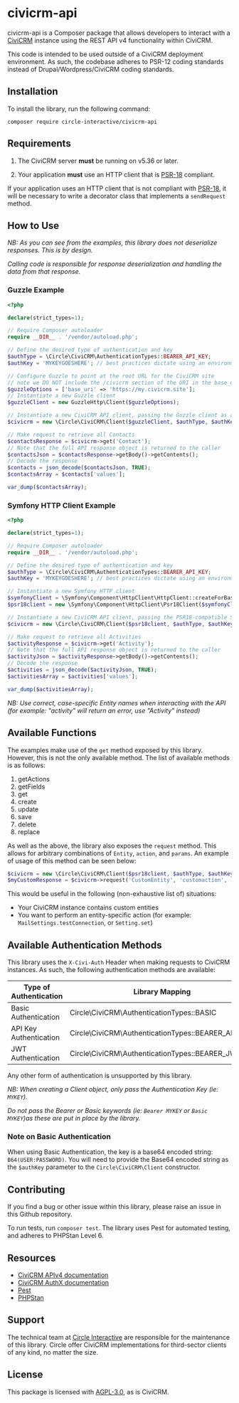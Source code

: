 # civicrm-api

civicrm-api is a Composer package that allows developers to interact with a [CiviCRM](https://civicrm.org) instance 
using the REST API v4 functionality within CiviCRM.

This code is intended to be used outside of a CiviCRM deployment environment. As such, the codebase adheres to PSR-12
coding standards instead of Drupal/Wordpress/CiviCRM coding standards.

## Installation

To install the library, run the following command:

`composer require circle-interactive/civicrm-api`

## Requirements

1. The CiviCRM server **must** be running on v5.36 or later. 

2. Your application **must** use an HTTP client that is [PSR-18](https://www.php-fig.org/psr/psr-18/) compliant.

If your application uses an HTTP client that is not compliant with [PSR-18](https://www.php-fig.org/psr/psr-18/), it 
will be necessary to write a decorator class that implements a `sendRequest` method.

## How to Use

_NB: As you can see from the examples, this library does not deserialize responses. This is by design._

_Calling code is responsible for response deserialization and handling the data from that response._

### Guzzle Example

```php
<?php

declare(strict_types=1);

// Require Composer autoloader
require __DIR__ . '/vendor/autoload.php';

// Define the desired type of authentication and key
$authType = \Circle\CiviCRM\AuthenticationTypes::BEARER_API_KEY;
$authKey = 'MYKEYGOESHERE'; // best practices dictate using an environment variable here!

// Configure Guzzle to point at the root URL for the CiviCRM site
// note we DO NOT include the /civicrm section of the URI in the base_uri field
$guzzleOptions = ['base_uri' => 'https://my.civicrm.site']; 
// Instantiate a new Guzzle client
$guzzleClient = new GuzzleHttp\Client($guzzleOptions);

// Instantiate a new CiviCRM API client, passing the Guzzle client as a parameter
$civicrm = new \Circle\CiviCRM\Client($guzzleClient, $authType, $authKey);

// Make request to retrieve all Contacts
$contactsResponse = $civicrm->get('Contact');
// Note that the full API response object is returned to the caller
$contactsJson = $contactsResponse->getBody()->getContents();
// Decode the response
$contacts = json_decode($contactsJson, TRUE);
$contactsArray = $contacts['values'];

var_dump($contactsArray);
```

### Symfony HTTP Client Example

```php
<?php

declare(strict_types=1);

// Require Composer autoloader
require __DIR__ . '/vendor/autoload.php';

// Define the desired type of authentication and key
$authType = \Circle\CiviCRM\AuthenticationTypes::BEARER_API_KEY;
$authKey = 'MYKEYGOESHERE'; // best practices dictate using an environment variable here!

// Instantiate a new Symfony HTTP client
$symfonyClient = \Symfony\Component\HttpClient\HttpClient::createForBaseUri('https://my.civicrm.site');
$psr18client = new \Symfony\Component\HttpClient\Psr18Client($symfonyClient);

// Instantiate a new CiviCRM API client, passing the PSR18-compatible Symfony HTTP client as a parameter
$civicrm = new \Circle\CiviCRM\Client($psr18client, $authType, $authKey);

// Make request to retrieve all Activities
$activityResponse = $civicrm->get('Activity');
// Note that the full API response object is returned to the caller
$activityJson = $activityResponse->getBody()->getContents();
// Decode the response
$activities = json_decode($activityJson, TRUE);
$activitiesArray = $activities['values'];

var_dump($activitiesArray);
```

_NB: Use correct, case-specific Entity names when interacting with the API (for example: "activity" will return an error,
use "Activity" instead)_

## Available Functions

The examples make use of the `get` method exposed by this library. However, this is not the only available method.
The list of available methods is as follows:

1. getActions
2. getFields
3. get
4. create
5. update
6. save
7. delete
8. replace

As well as the above, the library also exposes the `request` method. This allows for arbitrary combinations of `Entity`, 
`action`, and `params`. An example of usage of this method can be seen below:

```php
$civicrm = new \Circle\CiviCRM\Client($psr18client, $authType, $authKey);
$myCustomResponse = $civicrm->request('CustomEntity', 'customaction', ['my' => 'custom', 'params']);
```

This would be useful in the following (non-exhaustive list of) situations: 
- Your CiviCRM instance contains custom entities
- You want to perform an entity-specific action (for example: `MailSettings.testConnection`, or `Setting.set`)

## Available Authentication Methods

This library uses the `X-Civi-Auth` Header when making requests to CiviCRM instances. As such, the following authentication
methods are available:

| Type of Authentication | Library Mapping                                    |
|------------------------|----------------------------------------------------|
 | Basic Authentication   | Circle\CiviCRM\AuthenticationTypes::BASIC          |
 | API Key Authentication | Circle\CiviCRM\AuthenticationTypes::BEARER_API_KEY |
| JWT Authentication     | Circle\CiviCRM\AuthenticationTypes::BEARER_JWT     |

Any other form of authentication is unsupported by this library.

_NB: When creating a Client object, only pass the Authentication Key (ie: `MYKEY`)._

_Do not pass the Bearer or Basic keywords (ie: `Bearer MYKEY` or `Basic MYKEY`)as these are put in place by the library._

### Note on Basic Authentication
When using Basic Authentication, the key is a base64 encoded string: `B64(USER:PASSWORD)`. You will need to provide the 
Base64 encoded string as the `$authKey` parameter to the `Circle\CiviCRM\Client` constructor.

## Contributing

If you find a bug or other issue within this library, please raise an issue in this Github repository.

To run tests, run `composer test`. The library uses Pest for automated testing, and adheres to PHPStan Level 6.

## Resources

- [CiviCRM APIv4 documentation](https://docs.civicrm.org/dev/en/latest/api/v4/usage/)
- [CiviCRM AuthX documentation](https://docs.civicrm.org/dev/en/latest/framework/authx/)
- [Pest](https://pestphp.com/)
- [PHPStan](https://phpstan.org/)

## Support

The technical team at [Circle Interactive](https://www.circle-interactive.co.uk) are responsible for the maintenance of this
library. Circle offer CiviCRM implementations for third-sector clients of any kind, no matter the size.

## License

This package is licensed with [AGPL-3.0](https://www.gnu.org/licenses/agpl-3.0.en.html), as is CiviCRM. 
